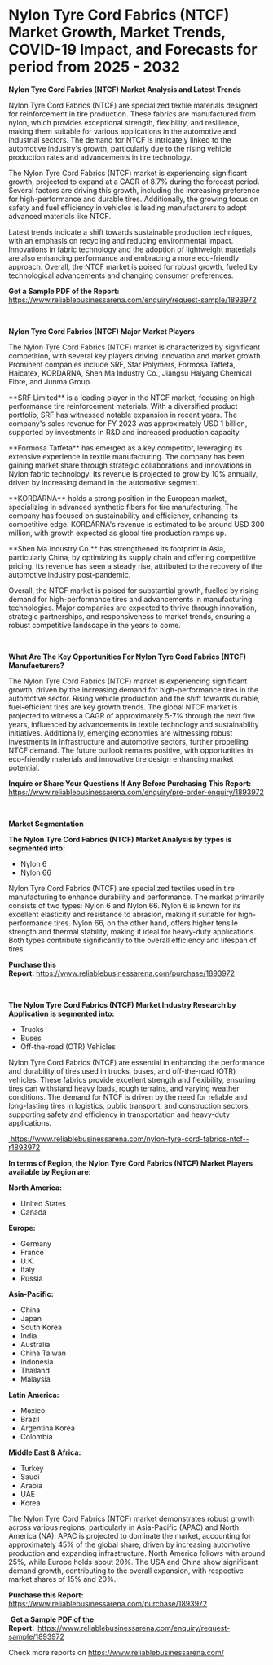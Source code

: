 <p><h1>Nylon Tyre Cord Fabrics (NTCF) Market Growth, Market Trends, COVID-19 Impact, and Forecasts for period from 2025 - 2032</h1></p><p><strong>Nylon Tyre Cord Fabrics (NTCF) Market Analysis and Latest Trends</strong></p>
<p><p>Nylon Tyre Cord Fabrics (NTCF) are specialized textile materials designed for reinforcement in tire production. These fabrics are manufactured from nylon, which provides exceptional strength, flexibility, and resilience, making them suitable for various applications in the automotive and industrial sectors. The demand for NTCF is intricately linked to the automotive industry's growth, particularly due to the rising vehicle production rates and advancements in tire technology.</p><p>The Nylon Tyre Cord Fabrics (NTCF) market is experiencing significant growth, projected to expand at a CAGR of 8.7% during the forecast period. Several factors are driving this growth, including the increasing preference for high-performance and durable tires. Additionally, the growing focus on safety and fuel efficiency in vehicles is leading manufacturers to adopt advanced materials like NTCF. </p><p>Latest trends indicate a shift towards sustainable production techniques, with an emphasis on recycling and reducing environmental impact. Innovations in fabric technology and the adoption of lightweight materials are also enhancing performance and embracing a more eco-friendly approach. Overall, the NTCF market is poised for robust growth, fueled by technological advancements and changing consumer preferences.</p></p>
<p><strong>Get a Sample PDF of the Report:&nbsp;</strong> <a href="https://www.reliablebusinessarena.com/enquiry/request-sample/1893972?utm_campaign=2133&utm_medium=2&utm_source=Github&utm_content=ia&utm_term=03042025&utm_id=nylon-tyre-cord-fabrics-ntcf">https://www.reliablebusinessarena.com/enquiry/request-sample/1893972</a></p>
<p>&nbsp;</p>
<p><strong>Nylon Tyre Cord Fabrics (NTCF) Major Market Players</strong></p>
<p><p>The Nylon Tyre Cord Fabrics (NTCF) market is characterized by significant competition, with several key players driving innovation and market growth. Prominent companies include SRF, Star Polymers, Formosa Taffeta, Haicatex, KORDÁRNA, Shen Ma Industry Co., Jiangsu Haiyang Chemical Fibre, and Junma Group.</p><p>**SRF Limited** is a leading player in the NTCF market, focusing on high-performance tire reinforcement materials. With a diversified product portfolio, SRF has witnessed notable expansion in recent years. The company's sales revenue for FY 2023 was approximately USD 1 billion, supported by investments in R&D and increased production capacity.</p><p>**Formosa Taffeta** has emerged as a key competitor, leveraging its extensive experience in textile manufacturing. The company has been gaining market share through strategic collaborations and innovations in Nylon fabric technology. Its revenue is projected to grow by 10% annually, driven by increasing demand in the automotive segment.</p><p>**KORDÁRNA** holds a strong position in the European market, specializing in advanced synthetic fibers for tire manufacturing. The company has focused on sustainability and efficiency, enhancing its competitive edge. KORDÁRNA's revenue is estimated to be around USD 300 million, with growth expected as global tire production ramps up.</p><p>**Shen Ma Industry Co.** has strengthened its footprint in Asia, particularly China, by optimizing its supply chain and offering competitive pricing. Its revenue has seen a steady rise, attributed to the recovery of the automotive industry post-pandemic.</p><p>Overall, the NTCF market is poised for substantial growth, fuelled by rising demand for high-performance tires and advancements in manufacturing technologies. Major companies are expected to thrive through innovation, strategic partnerships, and responsiveness to market trends, ensuring a robust competitive landscape in the years to come.</p></p>
<p>&nbsp;</p>
<p><strong>What Are The Key Opportunities For Nylon Tyre Cord Fabrics (NTCF) Manufacturers?</strong></p>
<p><p>The Nylon Tyre Cord Fabrics (NTCF) market is experiencing significant growth, driven by the increasing demand for high-performance tires in the automotive sector. Rising vehicle production and the shift towards durable, fuel-efficient tires are key growth trends. The global NTCF market is projected to witness a CAGR of approximately 5-7% through the next five years, influenced by advancements in textile technology and sustainability initiatives. Additionally, emerging economies are witnessing robust investments in infrastructure and automotive sectors, further propelling NTCF demand. The future outlook remains positive, with opportunities in eco-friendly materials and innovative tire design enhancing market potential.</p></p>
<p><strong>Inquire or Share Your Questions If Any Before Purchasing This Report:</strong> <a href="https://www.reliablebusinessarena.com/enquiry/pre-order-enquiry/1893972?utm_campaign=2133&utm_medium=2&utm_source=Github&utm_content=ia&utm_term=03042025&utm_id=nylon-tyre-cord-fabrics-ntcf">https://www.reliablebusinessarena.com/enquiry/pre-order-enquiry/1893972</a></p>
<p>&nbsp;</p>
<p><strong>Market Segmentation</strong></p>
<p><strong>The Nylon Tyre Cord Fabrics (NTCF) Market Analysis by types is segmented into:</strong></p>
<p><ul><li>Nylon 6</li><li>Nylon 66</li></ul></p>
<p><p>Nylon Tyre Cord Fabrics (NTCF) are specialized textiles used in tire manufacturing to enhance durability and performance. The market primarily consists of two types: Nylon 6 and Nylon 66. Nylon 6 is known for its excellent elasticity and resistance to abrasion, making it suitable for high-performance tires. Nylon 66, on the other hand, offers higher tensile strength and thermal stability, making it ideal for heavy-duty applications. Both types contribute significantly to the overall efficiency and lifespan of tires.</p></p>
<p><strong>Purchase this Report:&nbsp;</strong><a href="https://www.reliablebusinessarena.com/purchase/1893972?utm_campaign=2133&utm_medium=2&utm_source=Github&utm_content=ia&utm_term=03042025&utm_id=nylon-tyre-cord-fabrics-ntcf">https://www.reliablebusinessarena.com/purchase/1893972</a></p>
<p>&nbsp;</p>
<p><strong>The Nylon Tyre Cord Fabrics (NTCF) Market Industry Research by Application is segmented into:</strong></p>
<p><ul><li>Trucks</li><li>Buses</li><li>Off-the-road (OTR) Vehicles</li></ul></p>
<p><p>Nylon Tyre Cord Fabrics (NTCF) are essential in enhancing the performance and durability of tires used in trucks, buses, and off-the-road (OTR) vehicles. These fabrics provide excellent strength and flexibility, ensuring tires can withstand heavy loads, rough terrains, and varying weather conditions. The demand for NTCF is driven by the need for reliable and long-lasting tires in logistics, public transport, and construction sectors, supporting safety and efficiency in transportation and heavy-duty applications.</p></p>
<p><a href="https://www.reliablebusinessarena.com/nylon-tyre-cord-fabrics-ntcf--r1893972?utm_campaign=2133&utm_medium=2&utm_source=Github&utm_content=ia&utm_term=03042025&utm_id=nylon-tyre-cord-fabrics-ntcf">&nbsp;https://www.reliablebusinessarena.com/nylon-tyre-cord-fabrics-ntcf--r1893972</a></p>
<p><strong>In terms of Region, the Nylon Tyre Cord Fabrics (NTCF) Market Players available by Region are:</strong></p>
<p>
    <p> <strong> North America: </strong>
        <ul>
            <li>United States</li>
            <li>Canada</li>
        </ul>
        </p> 
    <p> <strong> Europe: </strong>
        <ul>
            <li>Germany</li>
            <li>France</li>
            <li>U.K.</li>
            <li>Italy</li>
            <li>Russia</li>
        </ul>
        </p> 
    <p> <strong> Asia-Pacific: </strong>
        <ul>
            <li>China</li>
            <li>Japan</li>
            <li>South Korea</li>
            <li>India</li>
            <li>Australia</li>
            <li>China Taiwan</li>
            <li>Indonesia</li>
            <li>Thailand</li>
            <li>Malaysia</li>
        </ul>
        </p> 
    <p> <strong> Latin America: </strong>
        <ul>
            <li>Mexico</li>
            <li>Brazil</li>
            <li>Argentina Korea</li>
            <li>Colombia</li>
        </ul>
        </p> 
    <p> <strong> Middle East & Africa: </strong>
        <ul>
            <li>Turkey</li>
            <li>Saudi</li>
            <li>Arabia</li>
            <li>UAE</li>
            <li>Korea</li>
        </ul>
    </p>
    </p>
<p><p>The Nylon Tyre Cord Fabrics (NTCF) market demonstrates robust growth across various regions, particularly in Asia-Pacific (APAC) and North America (NA). APAC is projected to dominate the market, accounting for approximately 45% of the global share, driven by increasing automotive production and expanding infrastructure. North America follows with around 25%, while Europe holds about 20%. The USA and China show significant demand growth, contributing to the overall expansion, with respective market shares of 15% and 20%. </p></p>
<p><strong>Purchase this Report: </strong><a href="https://www.reliablebusinessarena.com/purchase/1893972?utm_campaign=2133&utm_medium=2&utm_source=Github&utm_content=ia&utm_term=03042025&utm_id=nylon-tyre-cord-fabrics-ntcf">https://www.reliablebusinessarena.com/purchase/1893972</a></p>
<p>&nbsp;<strong>Get a Sample PDF of the Report:&nbsp;&nbsp;</strong><a href="https://www.reliablebusinessarena.com/enquiry/request-sample/1893972?utm_campaign=2133&utm_medium=2&utm_source=Github&utm_content=ia&utm_term=03042025&utm_id=nylon-tyre-cord-fabrics-ntcf">https://www.reliablebusinessarena.com/enquiry/request-sample/1893972</a></p>
<p><strong></strong></p>
<p>Check more reports on <a href="https://www.reliablebusinessarena.com/?utm_campaign=2133&utm_medium=2&utm_source=Github&utm_content=ia&utm_term=03042025&utm_id=nylon-tyre-cord-fabrics-ntcf">https://www.reliablebusinessarena.com/</a></p>